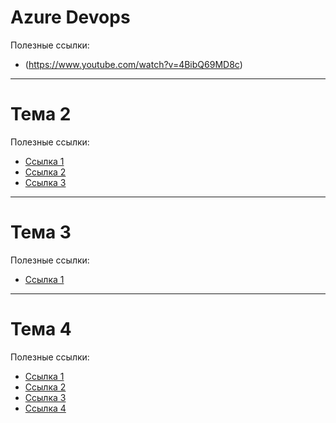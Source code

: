 # Azure Devops

Полезные ссылки:

- (https://www.youtube.com/watch?v=4BibQ69MD8c)
---

# Тема 2

Полезные ссылки:

- [Ссылка 1](https://www.example1.com)
- [Ссылка 2](https://www.example2.com)
- [Ссылка 3](https://www.example3.com)

---

# Тема 3

Полезные ссылки:

- [Ссылка 1](https://www.example1.com)

---

# Тема 4

Полезные ссылки:

- [Ссылка 1](https://www.example1.com)
- [Ссылка 2](https://www.example2.com)
- [Ссылка 3](https://www.example3.com)
- [Ссылка 4](https://www.example4.com)


